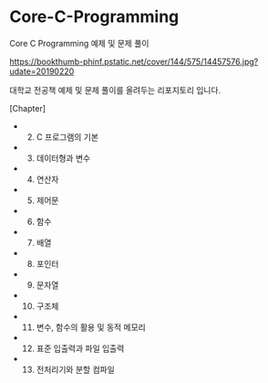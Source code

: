 # Core-C-Programming
Core C Programming 예제 및 문제 풀이

https://bookthumb-phinf.pstatic.net/cover/144/575/14457576.jpg?udate=20190220

대학교 전공책 예제 및 문제 풀이를 올려두는 리포지토리 입니다.

[Chapter]
 -  2. C 프로그램의 기본
 -  3. 데이터형과 변수
 -  4. 연산자
 -  5. 제어문
 -  6. 함수
 -  7. 배열
 -  8. 포인터
 -  9. 문자열
 - 10. 구조체
 - 11. 변수, 함수의 활용 및 동적 메모리
 - 12. 표준 입출력과 파일 입출력
 - 13. 전처리기와 분할 컴파일
